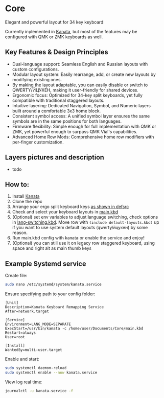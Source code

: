 # Core

Elegant and powerful layout for 34 key keyboard

Currently inplemented in [Kanata](https://github.com/jtroo/kanata), but most of the features may be configured with QMK or ZMK keyboards as well.

## Key Features & Design Principles

- Dual-language support: Seamless English and Russian layouts with custom configurations.
- Modular layout system: Easily rearrange, add, or create new layouts by modifying existing ones.
- By making the layout adaptable, you can easily disable or switch to QWERTY/ЙЦУКЕН, making it user-friendly for shared devices.
- Ergonomic focus: Optimized for 34-key split keyboards, yet fully compatible with traditional staggered layouts.
- Intuitive layering: Dedicated Navigation, Symbol, and Numeric layers built around a comfortable 3x3 home block.
- Consistent symbol access: A unified symbol layer ensures the same symbols are in the same positions for both languages.
- Firmware flexibility: Simple enough for full implementation with QMK or ZMK, yet powerful enough to surpass QMK Vial's capabilities.
- Advanced Home Row Mods: Comprehensive home row modifiers with per-finger customization.

## Layers pictures and description

- todo

## How to:

1. Install [Kanata](https://github.com/jtroo/kanata)
2. Clone the repo
3. Arrange your ergo split keyboard keys [as shown in defsrc](main.kbd#L2-L5)
4. Check and select your keyboard layouts in [main.kbd](main.kbd)
5. (Optional) set env variables to adjust language switching, check options in [lang-switching.kbd](lang-switching.kbd). Move row with `(include default-layouts.kbd)` up if you want to use system default layouts (qwerty/йцукен) by some reason.
6. Run main.kbd config with kanata or enable the service and enjoy!
7. (Optional) you can still use it on legacy row staggered keyboard, using space and right alt as main thumb keys

## Example Systemd service

Create file:

```bash
sudo nano /etc/systemd/system/kanata.service
```

Ensure specifying path to your config folder:

```
[Unit]
Description=Kanata Keyboard Remapping Service
After=network.target

[Service]
Environment=LANG_MODE=SEPARATE
ExecStart=/usr/bin/kanata -c /home/user/Documents/Core/main.kbd
Restart=always
User=root

[Install]
WantedBy=multi-user.target
```

Enable and start:

```bash
sudo systemctl daemon-reload
sudo systemctl enable --now kanata.service
```

View log real time:

```bash
journalctl -u kanata.service -f
```
